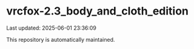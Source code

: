# vrcfox-2.3_body_and_cloth_edition

Last updated: 2025-06-01 23:36:09

This repository is automatically maintained.
